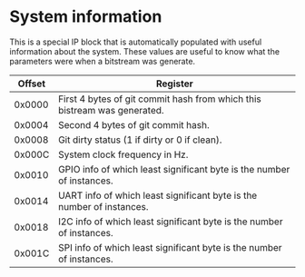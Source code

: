# System information

This is a special IP block that is automatically populated with useful information about the system.
These values are useful to know what the parameters were when a bitstream was generate.

| Offset | Register |
|--------|----------|
| 0x0000 | First 4 bytes of git commit hash from which this bistream was generated.
| 0x0004 | Second 4 bytes of git commit hash.
| 0x0008 | Git dirty status (1 if dirty or 0 if clean).
| 0x000C | System clock frequency in Hz.
| 0x0010 | GPIO info of which least significant byte is the number of instances.
| 0x0014 | UART info of which least significant byte is the number of instances.
| 0x0018 | I2C info of which least significant byte is the number of instances.
| 0x001C | SPI info of which least significant byte is the number of instances.
